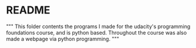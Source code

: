 # README 
""" 
This folder contents the programs I made for the udacity's programming foundations course, 
and is python based. Throughout the course was also made a webpage via python programming.
"""